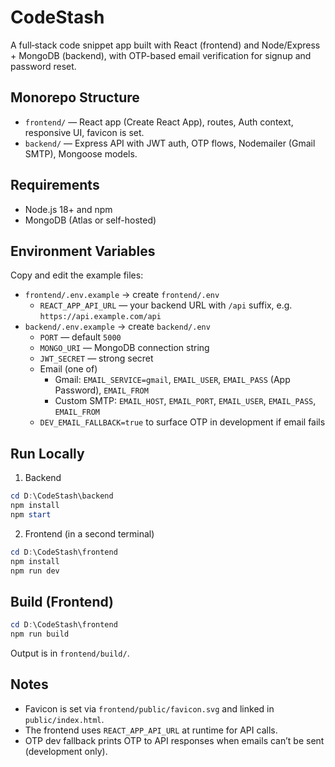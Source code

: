 # CodeStash

A full‑stack code snippet app built with React (frontend) and Node/Express + MongoDB (backend), with OTP-based email verification for signup and password reset.

## Monorepo Structure

- `frontend/` — React app (Create React App), routes, Auth context, responsive UI, favicon is set.
- `backend/` — Express API with JWT auth, OTP flows, Nodemailer (Gmail SMTP), Mongoose models.

## Requirements

- Node.js 18+ and npm
- MongoDB (Atlas or self-hosted)

## Environment Variables

Copy and edit the example files:

- `frontend/.env.example` → create `frontend/.env`
  - `REACT_APP_API_URL` — your backend URL with `/api` suffix, e.g. `https://api.example.com/api`
- `backend/.env.example` → create `backend/.env`
  - `PORT` — default `5000`
  - `MONGO_URI` — MongoDB connection string
  - `JWT_SECRET` — strong secret
  - Email (one of)
    - Gmail: `EMAIL_SERVICE=gmail`, `EMAIL_USER`, `EMAIL_PASS` (App Password), `EMAIL_FROM`
    - Custom SMTP: `EMAIL_HOST`, `EMAIL_PORT`, `EMAIL_USER`, `EMAIL_PASS`, `EMAIL_FROM`
  - `DEV_EMAIL_FALLBACK=true` to surface OTP in development if email fails

## Run Locally

1) Backend

```powershell
cd D:\CodeStash\backend
npm install
npm start
```

2) Frontend (in a second terminal)

```powershell
cd D:\CodeStash\frontend
npm install
npm run dev
```

## Build (Frontend)

```powershell
cd D:\CodeStash\frontend
npm run build
```
Output is in `frontend/build/`.

## Notes

- Favicon is set via `frontend/public/favicon.svg` and linked in `public/index.html`.
- The frontend uses `REACT_APP_API_URL` at runtime for API calls.
- OTP dev fallback prints OTP to API responses when emails can’t be sent (development only).
